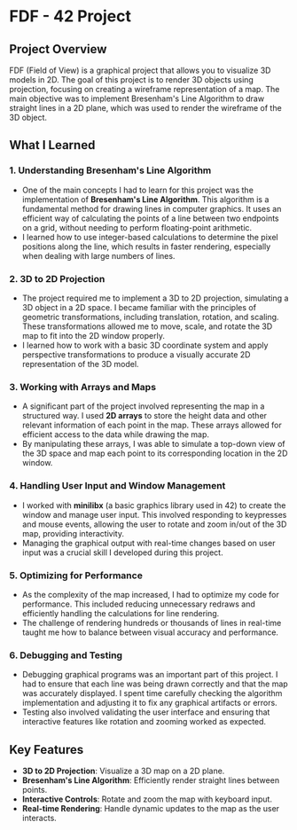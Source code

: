 # FDF - 42 Project

## Project Overview

FDF (Field of View) is a graphical project that allows you to visualize 3D models in 2D. The goal of this project is to render 3D objects using projection, focusing on creating a wireframe representation of a map. The main objective was to implement Bresenham's Line Algorithm to draw straight lines in a 2D plane, which was used to render the wireframe of the 3D object.

## What I Learned

### 1. **Understanding Bresenham's Line Algorithm**
   - One of the main concepts I had to learn for this project was the implementation of **Bresenham's Line Algorithm**. This algorithm is a fundamental method for drawing lines in computer graphics. It uses an efficient way of calculating the points of a line between two endpoints on a grid, without needing to perform floating-point arithmetic. 
   - I learned how to use integer-based calculations to determine the pixel positions along the line, which results in faster rendering, especially when dealing with large numbers of lines.

### 2. **3D to 2D Projection**
   - The project required me to implement a 3D to 2D projection, simulating a 3D object in a 2D space. I became familiar with the principles of geometric transformations, including translation, rotation, and scaling. These transformations allowed me to move, scale, and rotate the 3D map to fit into the 2D window properly.
   - I learned how to work with a basic 3D coordinate system and apply perspective transformations to produce a visually accurate 2D representation of the 3D model.

### 3. **Working with Arrays and Maps**
   - A significant part of the project involved representing the map in a structured way. I used **2D arrays** to store the height data and other relevant information of each point in the map. These arrays allowed for efficient access to the data while drawing the map.
   - By manipulating these arrays, I was able to simulate a top-down view of the 3D space and map each point to its corresponding location in the 2D window.

### 4. **Handling User Input and Window Management**
   - I worked with **minilibx** (a basic graphics library used in 42) to create the window and manage user input. This involved responding to keypresses and mouse events, allowing the user to rotate and zoom in/out of the 3D map, providing interactivity.
   - Managing the graphical output with real-time changes based on user input was a crucial skill I developed during this project.

### 5. **Optimizing for Performance**
   - As the complexity of the map increased, I had to optimize my code for performance. This included reducing unnecessary redraws and efficiently handling the calculations for line rendering.
   - The challenge of rendering hundreds or thousands of lines in real-time taught me how to balance between visual accuracy and performance.

### 6. **Debugging and Testing**
   - Debugging graphical programs was an important part of this project. I had to ensure that each line was being drawn correctly and that the map was accurately displayed. I spent time carefully checking the algorithm implementation and adjusting it to fix any graphical artifacts or errors.
   - Testing also involved validating the user interface and ensuring that interactive features like rotation and zooming worked as expected.

## Key Features
- **3D to 2D Projection**: Visualize a 3D map on a 2D plane.
- **Bresenham's Line Algorithm**: Efficiently render straight lines between points.
- **Interactive Controls**: Rotate and zoom the map with keyboard input.
- **Real-time Rendering**: Handle dynamic updates to the map as the user interacts.